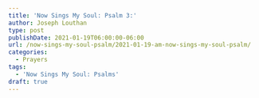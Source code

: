 ```yaml
---
title: 'Now Sings My Soul: Psalm 3:'
author: Joseph Louthan
type: post
publishDate: 2021-01-19T06:00:00-06:00
url: /now-sings-my-soul-psalm/2021-01-19-am-now-sings-my-soul-psalm/
categories:
  - Prayers
tags:
  - 'Now Sings My Soul: Psalms'
draft: true
---
```

<div style="font-variant: small-caps;">

</div>

